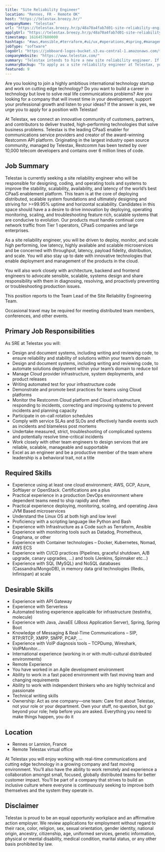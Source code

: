 ```yaml
---
title: "Site Reliability Engineer"
location: "Rennes, FR - Remote OK"
host: "https://telestax.breezy.hr/"
companyName: "telestax"
url: "https://telestax.breezy.hr/p/48a70a4fab7d01-site-reliability-engineer-remote-position"
applyUrl: "https://telestax.breezy.hr/p/48a70a4fab7d01-site-reliability-engineer-remote-position/apply"
timestamp: 1616457600000
hashtags: "#aws,#ansible,#terraform,#ui/ux,#operations,#spring,#management,#python,#java,#monitoring"
jobType: "software"
logoUrl: "https://jobboard-logos-bucket.s3.eu-central-1.amazonaws.com/telestax"
companyWebsite: "https://www.telestax.com/"
summary: "Telestax intends to hire a new site reliability engineer. If you have experience with Infrastructure as a Code such as Terraform, Ansible, consider applying."
summaryBackup: "To apply as a site reliability engineer at Telestax, you preferably need to have some knowledge of: #ui/ux, #operations, #spring."
featured: 9
---
```


Are you looking to join a highly ambitious international technology startup and work on cutting edge technology? Do you want to build a career in technology but love to solve real life communications problems? Are you looking for a company that will invest time in your development, support your professional growth and listen to your ideas? If the answer is yes, we urge you to apply for a position with Telestax!

At Telestax, we connect an innovative community of customers, partners, and contributors to deliver trusted, high-performing technologies that solve business problems. Telestax is the leading CPaaS enabler for communications service providers and creator of the award-winning Restcomm API platform. Originating in the largest industry open source community, managed by Telestax, Restcomm has been tested by over 10,000 telecom developers and contains over 6 million lines of code.

## Job Summary

Telestax is currently seeking a site reliability engineer who will be responsible for designing, coding, and operating tools and systems to improve the stability, scalability, availability, and latency of the world’s best CPaaS enablement platform. This team is at the core of deploying distributed, scalable system foundations and ultimately designing and striving for >=99.95% uptime and horizontal scalability. Candidates in this space should have a a desire to drive innovation by deploying, operating monitoring, scaling, and troubleshooting feature rich, scalable systems that are conducive to evolution. Our products must handle continual core network traffic from Tier 1 operators, CPaaS companies and large enterprises.

As a site reliability engineer, you will be driven to deploy, monitor, and scale high performing, low latency, highly available and scalable microservices and be concerned with throughput, latency, payload fidelity, distribution, and scale. You will also stay up to date with innovative technologies that enable deployment and management of the products in the cloud.

You will also work closely with architecture, backend and frontend engineers to advocate sensible, scalable, systems design and share responsibility with them in diagnosing, resolving, and proactively preventing or troubleshooting production issues.

This position reports to the Team Lead of the Site Reliability Engineering Team.

Occasional travel may be required for meeting distributed team members, conferences, and other events.

## Primary Job Responsibilities

As SRE at Telestax you will:

*   Design and document systems, including writing and reviewing code, to ensure reliability and stability of solutions within your team’s domain
*   Design and document systems, including writing and reviewing code, to automate solutions deployment within your team’s domain to reduce toil
*   Manage Cloud provider infrastructure, system deployments, and product releases
*   Writing automated test for your infrastructure code
*   Demonstrate and promote best practices for teams using Cloud platforms
*   Monitor the Restcomm Cloud platform and Cloud infrastructure, responding to incidents, correcting and improving systems to prevent incidents and planning capacity
*   Participate in on-call rotation schedules
*   Comply with service SLAs and SLOs and effectively handle events such as incidents and blameless post mortems
*   Undertake measured, strict, troubleshooting of complicated systems and potentially resolve time-critical incidents
*   Work closely with other team engineers to design services that are reliable, scalable, manageable and supportable
*   Excel as an engineer and be a productive member of the team where leadership is a behavioral trait, not a title

## Required Skills

*   Experience using at least one cloud environment; AWS, GCP, Azure, Softlayer or OpenStack. Certifications are a plus
*   Practical experience in a production DevOps environment where dependent teams need to ship rapidly and often
*   Practical experience deploying, monitoring, scaling, and operating Java JVM Based microservices
*   Understand the Linux OS at both high and low level
*   Proficiency with a scripting language like Python and Bash
*   Experience with Infrastructure as a Code such as Terraform, Ansible
*   Experience with monitoring tools such as Datadog, Prometheus, Graphana, or other
*   Experience with Container technologies – Docker, Kubernetes, Nomad, AWS ECS
*   Experience with CI/CD practices (Pipelines, graceful shutdown, A/B upgrade, canary upgrades, …) and tools (Jenkins, Spinnaker etc…)
*   Experience with SQL (MySQL) and NoSQL databases (Cassandra/MongoDB), in memory data grid technologies (Redis, Infinispan) at scale

## Desirable Skills

*   Experience with API Gateway
*   Experience with Serverless
*   Automated testing experience applicable for infrastructure (testinfra, molecule)
*   Experience with Java, JavaEE (JBoss Application Server), Spring, Spring Boot
*   Knowledge of Messaging & Real-Time Communications – SIP, RTP/RTCP, XMPP, SMPP, PCAP, …
*   Experience with VoIP diagnosis tools – TCPDump, Wireshark, VoIPMonitor…
*   International experience (working in or with multi-cultural distributed environments)
*   Remote Experience
*   You have worked in an Agile development environment
*   Ability to work in a fast paced environment with fast moving team and changing requirements
*   Ability to work with independent thinkers who are highly technical and passionate
*   Technical writing skills
*   Ownership: Act as one company—one team: Care first about Telestax, not your role or your department. Own your stuff, no question, but go beyond your role; help before you are asked. Everything you need to make things happen, you do it

## Location

*   Rennes or Lannion, France
*   Remote Telestax virtual office

At Telestax you will enjoy working with real-time communications and cutting edge technology in a growing company and fast moving environment. You’ll also have the ability to work remotely and experience a collaboration amongst small, focused, globally distributed teams for better customer impact. You’ll be part of a company that strives to build an inclusive culture where everyone is continuously seeking to improve both themselves and the system they operate in.

## Disclaimer

Telestax is proud to be an equal opportunity workplace and an affirmative action employer. We review applications for employment without regard to their race, color, religion, sex, sexual orientation, gender identity, national origin, ancestry, citizenship, age, uniformed services, genetic information, physical or mental disability, medical condition, marital status, or any other basis prohibited by law.
